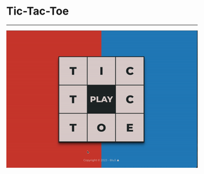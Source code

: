# Tic-Tac-Toe

----------------------------------------------------------

<img src="./assets/Tic-Tac-Toe.gif">

